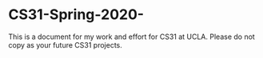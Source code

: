 # CS31-Spring-2020-
This is a document for my work and effort for CS31 at UCLA. Please do not copy as your future CS31 projects.
